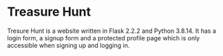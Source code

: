 # Treasure Hunt
Tresure Hunt is a website written in Flask 2.2.2 and Python 3.8.14. It has a login form, a signup form and a protected profile page which is only accessible when signing up and logging in.